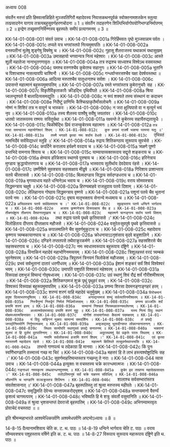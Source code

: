 अध्यायः 008

संवर्तेन मरुत्तं प्रति हिमवत्सन्निहिते मुञ्जवतिगिरौ महादेवस्य निवासकथनपूर्वकं स्वोक्तनामशतकेन स्तुत्या तत्प्रसादनेन यागाय तत्रत्यबहुसुवर्णहरणचोदना ॥ 1 ॥ संवर्तेन तदाहरणेन शिल्पिभिर्यागोपयोगिभाण्डनिर्मापणम् ॥ 2 ॥ इन्द्रेण तच्छ्रवणनिर्विण्णस्य बृहस्पतेः समीपं प्रत्यागमनम् ॥ 3 ॥

KK-14-01-008-001	संवर्त उवाच ।
KK-14-01-008-001a	गिरेर्हिमवतः पृष्ठे मुञ्जवान्नाम पर्वतः ।
KK-14-01-008-001c	तप्यते यत्र भगवांस्तपो नित्यमुमापतिः ॥
KK-14-01-008-002a	वनस्पतीनां मूलेषु शृङ्गेषु विषमेषु च ।
KK-14-01-008-002c	गुहासु शैलराजस्य यथाकामं यथासुखम् ॥
KK-14-01-008-003a	उमासहायो भगवान्यत्र नित्यं महेश्वरः ।
KK-14-01-008-003c	आस्ते शूली महातेजा नानाभूतगणावृतः ॥
KK-14-01-008-004a	तत्र रुद्राश्च साध्याश्च विश्वेऽथ वसवस्तथा ।
KK-14-01-008-004c	यमश्च वरुणश्चैव कुबेरश्च सहानुगः ॥
KK-14-01-008-005a	भूतानि च पिशाचाश्च नासत्यावपि चाश्विनौ ।
KK-14-01-008-005c	गन्धर्वाप्सरसश्चैव यक्षा देवर्षयस्तथा ॥
KK-14-01-008-006a	आदित्या मरुतश्चैव यातुधानाश्च सर्वशः ।
KK-14-01-008-006c	उपासन्ते महात्मानं बहुरूपमुमापतिम् ॥
KK-14-01-008-007a	रमते भगवांस्तत्र कुबेरानुचरैः सह ।
KK-14-01-008-007c	विकृतैर्विकृताकारैः क्रीडद्भिः पृथिवीपते ॥
KK-14-01-008-008a	श्रिया ज्वलन्दृश्यते वै बालादित्यसमद्युतिः ।
KK-14-01-008-008c	न रूपं शक्यते तस्य संस्थानं वा कदाचन ।
KK-14-01-008-008e	निर्देष्टुं प्राणिभिः कैश्चित्प्राकृतैर्मांसलोचनैः ॥
KK-14-01-008-009a	नोष्णं न शिशिरं तत्र न वायुर्न च भास्करः ।
KK-14-01-008-009c	न जरा क्षुत्पिपासे वा न मृत्युर्न भयं नृप ॥
KK-14-01-008-010a	तस्य शैलस्य पार्श्वेषु सर्वेषु जयतांवर ।
KK-14-01-008-010c	धातवो जातरूपस्य रश्मयः सवितुर्यथा ॥
KK-14-01-008-011a	रक्ष्यन्ते ते कुबेरस्य सहायैरुद्यतायुधैः ।
KK-14-01-008-011c	चिकीर्षद्भिः प्रियं राजन्कुबेरस्य महात्मनः ॥
KK-14-01-008-012a	`तत्र गत्वा समन्वास्य महायोगेश्वरं शिवम् ।
KK-14-01-008-012c	कुरु प्रणामं राजर्षे भक्त्या परमया यतुः ॥'
KK-14-01-008-013a	तस्मै भगवते कृत्वा नमः शर्वाय वेधसे ।
KK-14-01-008-013c	`एभिस्तं नामभिर्देवं सर्वविद्याधरं स्तुहि ॥'
KK-14-01-008-014a	रुद्राय शितिकण्ठाय सुरूपाय सुवर्चसे ।
KK-14-01-008-014c	कपर्दिने करालाय हर्यक्ष्णे वरदाय च ॥
KK-14-01-008-015a	त्र्यक्ष्णे पूष्णो दन्तभिदे वामनाय शिवाय च ।
KK-14-01-008-015c	याम्यायाव्यक्तरूपाय सद्वृत्ते शङ्कराय च ॥
KK-14-01-008-016a	क्षेम्याय हरिकेशाय स्थाणवे पुरुषाय च ।
KK-14-01-008-016c	हरिनेत्राय मुण्डाय क्रुद्धायोत्तरणाय च ॥
KK-14-01-008-017a	भास्वराय सुतीर्थाय देवदेवाय रंहसे ।
KK-14-01-008-017c	उष्णीषिणे सुवक्त्राय सहस्राक्षाय मीढुषे ॥
KK-14-01-008-018a	गिरिशाय प्राशान्ताय यतये चीरवाससे ।
KK-14-01-008-018c	बिल्वदण्डाय सिद्धाय सर्वदण्डधराय च ॥
KK-14-01-008-019a	मृगव्याधाय महते धन्विनेऽथ भवाय च ।
KK-14-01-008-019c	वराय सोमवक्त्राय सिद्धमन्त्राय चक्षुषे ॥
KK-14-01-008-020a	हिरण्यबाहवे राजन्नुग्राय पतये दिशाम् ।
KK-14-01-008-020c	लेलिहानाय गोष्ठाय सिद्धमन्त्राय वृष्णये ॥
KK-14-01-008-021a	पशूनां पतये चैव भूतानां पतये नमः ।
KK-14-01-008-021c	वृषाय मातृभक्ताय सेनान्ये मध्यमाय च ॥
KK-14-01-008-022a	`अभिवक्त्राय पतये सर्वदेवमयाय च ।'
KK-14-01-008-022c	स्रुवहस्ताय पतये धन्विने भार्गवाय च ।
KK-14-01-008-022e	अजाय कृष्णनेत्राय विरूपाक्षाय चैव ह ॥
KK-14-01-008-023a	तीक्ष्णदंष्ट्राय तीक्ष्णाय वैश्वानरमुखाय च ।
KK-14-01-008-023c	महात्मने चानङ्गाय सर्वाय पतये विशाम् ॥
KK-14-01-008-024a	`तथा रुद्राय पतये पृथवे कृत्तिवाससे ।'
KK-14-01-008-024c	विलोहिताय दीप्ताय दीप्ताक्षाय महौजसे ।
KK-14-01-008-024e	वसुरेतःसुवपुषे पृथवे कृत्तिवाससे ॥
KK-14-01-008-025a	कपालमालिने चैव सुवर्णमुकुटाय च ।
KK-14-01-008-025c	महादेवाय कृष्णाय त्र्यम्बकायानघाय च ॥
KK-14-01-008-026a	क्रोधनायाऽऽनृशंसाय मृदवे बाहुशालिने ।
KK-14-01-008-026c	दण्डिने तप्ततपसे तथैवाक्रूरकर्मणे ॥
KK-14-01-008-027a	सहस्रशिरसे चैव सहस्रचरणाय च ।
KK-14-01-008-027c	नमः स्वधास्वरूपाय बहुरूपाय दंष्ट्रिणे ॥
KK-14-01-008-028a	पिनाकिनं महादेवं महाभोगिनमव्ययम् ।
KK-14-01-008-028c	त्रिशूलहस्तं वरदं त्र्यम्बकं भुवनेश्वरम् ॥
KK-14-01-008-029a	त्रिपुरघ्नं त्रिनयनं त्रिलोकेशं महौजसम् ।
KK-14-01-008-029c	प्रभवं सर्वभूतानां दातारं धरणीधरम् ॥
KK-14-01-008-030a	ईशानं शङ्करं सर्वं शिवं विश्वेश्वरं भवम् ।
KK-14-01-008-030c	उमापतिं पशुपतिं विश्वरूपं महेश्वरम् ॥
KK-14-01-008-031a	विरूपाक्षं दशभुजं विष्यन्दं गोवृषध्वजम् ।
KK-14-01-008-031c	उग्रं स्थाणुं शिवं रौद्रं शर्वं गौरीशमीश्वरम् ॥
KK-14-01-008-032a	शितिकण्ठमजं शुक्रं पृथुं पृथुहरं वरम् ।
KK-14-01-008-032c	विश्वरूपं विरूपाक्षं बहुरूपमुमापतिम् ॥
KK-14-01-008-033a	प्रणम्य शिरसा देवमनङ्गाङ्गहरं हरम् ।
KK-14-01-008-033c	शरण्यं शरणं याहि महादेवं चतुर्मुखम् ॥
KK-14-01-008-034a	`विरोचमानं वपुषा दिव्याभरणभूषितम् ।
KK-14-01-008-034c	अनाद्यन्तमजं शम्भुं सर्वव्यापिनमीश्वरम् ॥
KK-14-01-008-035a	निस्त्रैगुण्यं निरुद्वेगं निर्मलं निधिमोजसाम् ।
KK-14-01-008-035c	प्रणम्य प्राञ्जलिः शर्वं प्रयामि शरणं हरम् ॥
KK-14-01-008-036a	सम्मान्यं निश्चलं नित्यमकारुण्यमलेपनम् ।
KK-14-01-008-036c	अध्यात्मवेदमासाद्य प्रयामि शरणं मुहुः ॥
KK-14-01-008-037a	यस्य नित्यं विदुः स्थानं मोक्षमध्यात्मचिन्तकाः ।
KK-14-01-008-037c	योगीशं तत्वमार्गस्थाः कैवल्यं पदमक्षरम् ॥
KK-14-01-008-038a	यं विदुः सङ्गिनं मुक्ताः सामान्यं समदर्शिनः ।
KK-14-01-008-038c	तं प्रपद्ये जगद्योनिमयोनिं निर्गुणात्मकम् ॥
KK-14-01-008-039a	असृजद्यस्तु भूतादीन्सप्त लोकान्सनातनान् ।
KK-14-01-008-039c	स्थितः सत्योपरि स्थाणुस्तं प्रपद्ये सनातनम् ॥
KK-14-01-008-040a	भक्तानां सुलभं तं हि दुर्लभं दूरपातिनाम् ।
KK-14-01-008-040c	अदूरस्थममुं देवं प्रकृतेः परतः स्थितम् ॥
KK-14-01-008-041a	नमामि सर्वलोकस्थं व्रजामि शरणं शिवम् ।'
KK-14-01-008-041c	एवं कृत्वा नमस्तस्मै महादेवाय रंहसे ।
KK-14-01-008-041e	महात्मने क्षितिपते तत्सुवर्णमवाप्स्यसि ॥
KK-14-01-008-042a	`लभन्ते गाणपत्यं च तदेकाग्रा हि मानवाः ।
KK-14-01-008-042c	किं पुनः स्वर्णिभाण्डानि तस्मात्त्वं गच्छ मा चिरं ॥
KK-14-01-008-043a	महत्तरं हि ते लाभं हस्त्यश्वोष्ट्रादिभिः सह ।'
KK-14-01-008-043c	सुवर्णमाहरिष्यन्तस्तत्र गच्छन्तु ते नराः ॥
KK-14-01-008-044	व्यास उवाच ।
KK-14-01-008-044a	इत्युक्तः स वचस्तस्य चक्रे कारन्धमात्मजः ।
KK-14-01-008-044c	`गङ्गाधरं नमस्कृत्य लब्धवान्धनमुत्तमम् ॥
KK-14-01-008-045a	कुबेर इव तत्प्राप्य महादेवप्रसादतः ।'
KK-14-01-008-045c	ततोऽतिमानुषं सर्वं चक्रे यज्ञस्य संविधिम् ॥
KK-14-01-008-046a	सौवर्णानि च भाण्डानि सञ्चक्रुस्तत्र शिल्पिनः ।
KK-14-01-008-046c	`शालाश्च सर्वसम्भारांस्तत्र संवर्तशासनात् ॥'
KK-14-01-008-047a	बृहस्पतिस्तु तां श्रुत्वा मरुत्तस्य महीपतेः ।
KK-14-01-008-047c	समृद्धिमति देवेभ्यः सन्तापमकरोद्भृशम् ॥
KK-14-01-008-048a	सन्तप्यमानो वैवर्ण्यं कृशत्वं चागमत्परम् ।
KK-14-01-008-048c	भविष्यति हि मे शत्रुः संवर्तो वसुमानिति ॥
KK-14-01-008-049a	तं श्रुत्वा भृशसन्तप्तं देवराजो बृहस्पतिम् ।
KK-14-01-008-049c	अभिगम्यामरवृतः प्रोवाचेदं वचस्तदा ॥ ॥

इति श्रीमन्महाभारते आश्वमेधिकपर्वणि अश्वमेधपर्वणि अष्टमोऽध्यायः ॥ 8 ॥

14-8-15 दैत्यानामशिवाय चेति क. ट. थ. पाठः ॥ 14-8-19 धन्विने भार्गवाय चेति ट. पाठः ॥ वराय सौम्यवक्त्राय पशुहस्ताय वर्षिणे इति क. ट. थ. पाठः  ॥ 14-8-27 विरूपाय सुरूपाय महारूपाय दंष्ट्रिणे इति थ. पाठः ॥
